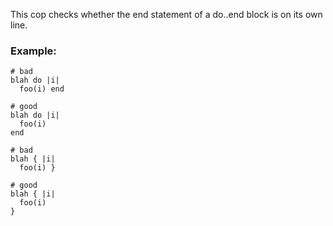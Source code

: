 This cop checks whether the end statement of a do..end block
is on its own line.

### Example:
    # bad
    blah do |i|
      foo(i) end

    # good
    blah do |i|
      foo(i)
    end

    # bad
    blah { |i|
      foo(i) }

    # good
    blah { |i|
      foo(i)
    }